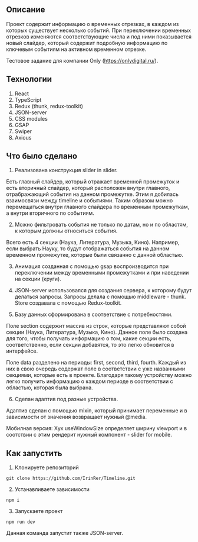 ## Описание
Проект содержит информацию о временных отрезках, в каждом из которых существует несколько событий. 
При переключении временных отрезков изменяются соответствующие числа и под ними показывается новый слайдер, который содержит подробную информацию по ключевым событиям на активном временном отрезке.

Тестовое задание для компании Only (https://onlydigital.ru/). 

## Технологии
1. React
2. TypeScript
3. Redux (thunk, redux-toolkit)
4. JSON-server
5. CSS modules
6. GSAP
7. Swiper
8. Axious

## Что было сделано
1. Реализована конструкция slider in slider. 

Есть главный слайдер, который отражает временной промежуток и есть вторичный слайдер, который расположен внутри главного, отрабражающий события на данном промежутке. Этим я добилась взаимосвязи между timeline и событиями. Таким образом можно перемещаться внутри главного слайдера по временным промежуткам, а внутри вторичного по событиям.   

2. Можно фильтровать события не только по датам, но и по областям, к которым должны относиться события.

Всего есть 4 секции (Наука, Литература, Музыка, Кино). Например, если выбрать Науку, то будут отображаться события на данном временном промежутке, которые были связанно с данной областью.

3. Анимация созданная с помощью gsap воспроизводится при переключении между временными промежутками и при наведении на секции (круги).

4. JSON-server использовался для создания сервера, к которому будут делаться запросы. Запросы делала с помощью middleware - thunk. Store создавала с помощью Redux-toolkit.

5. Базу данных сформирована в соответствие с потребностями. 

Поле section содержит массив из строк, которые представляют собой секции (Наука, Литература, Музыка, Кино). Данное поле было создана для того, чтобы получать информацию о том, какие секции есть, соответственно, если секции добавятся, то это легко обновится в интерфейсе.

Поле data разделено на периоды: first, second, third, fourth. Каждый из них в свою очередь содержат поле в соответствии с уже названными секциями, которые есть в проекте. Благодаря такому устройству можно легко получить информацию о каждом периоде в соответствии с областью, которая была выбрана. 

6. Сделан адаптив под разные устройства.

Адаптив сделан с помощью mixin, который принимает переменные и в зависимости от значения возвращает нужный @media. 

Мобилная версия: Хук useWindowSize определяет ширину viewport и в соотствии с этим рендерит нужный компонент - slider for mobile.

## Как запустить 
1. Клонируете репозиторий

``git clone https://github.com/IrinRer/Timeline.git``

2. Устанавливаете зависимости

``npm i``

3. Запускаете проект 

``npm run dev``

Данная команда запустит также JSON-server. 
